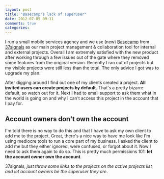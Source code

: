 ```yaml
---
layout: post
title: "Basecamp's lack of superuser"
date: 2012-07-05 09:11
comments: true
categories: 
---
```


I run a small mobile services agency and we use (new) [Basecamp](http://basecamp.com) from [37signals](http://37signals) as our main project management & collaboration tool for internal and external projects. Overall I am extremely satisfied with the new product after working through a few issues out of the gate where they removed some features from the original version. Recently I ran out of projects but my visible projects were still less than the total. The only advice I got was to upgrade my plan.

After digging around I find out one of my clients created a project. **All invited users can create projects by default.** That's a pretty bizarre default, so watch out for it. Next I had to email support to ask them what in the world is going on and why I can't access this project in the account that I pay for. 

## Account owners don't own the account

I'm told there is no way to do this and that I have to ask my own client to add me to the project. Great, there's a nice way to have me look like I'm using mediocre tools to run a core part of my business. I asked the client to add me but they either ignored, were confused, or forgot about it. Now I need to ask them again to do so. This is pretty much permissions 101: **let the account owner own the account**.

37signals, _just throw some links to the projects on the active projects list and let account owners be the superuser they are_. 
